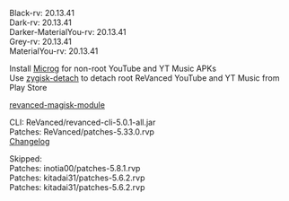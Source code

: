 Black-rv: 20.13.41  
Dark-rv: 20.13.41  
Darker-MaterialYou-rv: 20.13.41  
Grey-rv: 20.13.41  
MaterialYou-rv: 20.13.41  

Install [Microg](https://github.com/ReVanced/GmsCore/releases) for non-root YouTube and YT Music APKs  
Use [zygisk-detach](https://github.com/j-hc/zygisk-detach) to detach root ReVanced YouTube and YT Music from Play Store  

[revanced-magisk-module](https://github.com/j-hc/revanced-magisk-module)
  
CLI: ReVanced/revanced-cli-5.0.1-all.jar  
Patches: ReVanced/patches-5.33.0.rvp  
[Changelog](https://github.com/ReVanced/revanced-patches/releases/tag/v5.33.0)  

Skipped:  
Patches: inotia00/patches-5.8.1.rvp  
Patches: kitadai31/patches-5.6.2.rvp  
Patches: kitadai31/patches-5.6.2.rvp                            
